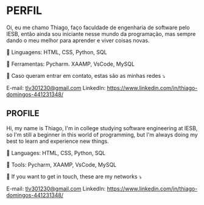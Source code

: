 # PERFIL
Oi, eu me chamo Thiago, faço faculdade de engenharia de software pelo IESB, então ainda sou iniciante nesse mundo da programação, mas sempre dando o meu melhor para aprender e viver coisas novas.

🦄 Linguagens: HTML, CSS, Python, SQL

💼 Ferramentas: Pycharm. XAAMP, VsCode, MySQL

💌 Caso queram entrar em contato, estas são as minhas redes ⤵️

E-mail: tlv301230@gmail.com 
LinkedIn: https://www.linkedin.com/in/thiago-domingos-441231348/


## PROFILE
Hi, my name is Thiago, I'm in college studying software engineering at IESB, so I'm still a beginner in this world of programming, but I'm always doing my best to learn and experience new things.

🦄 Languages: HTML, CSS, Python, SQL

💼 Tools: Pycharm, XAAMP, VsCode, MySQL

💌 If you want to get in touch, these are my networks ⤵️

E-mail: tlv301230@gmail.com
LinkedIn: https://www.linkedin.com/in/thiago-domingos-441231348/
